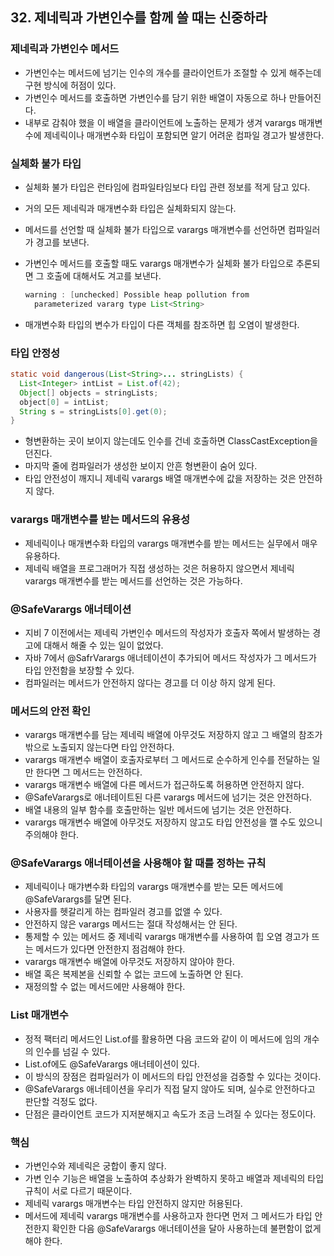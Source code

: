 ## 32. 제네릭과 가변인수를 함께 쓸 때는 신중하라

### 제네릭과 가변인수 메서드

- 가변인수는 메서드에 넘기는 인수의 개수를 클라이언트가 조절할 수 있게 해주는데 구현 방식에 허점이 있다.
- 가변인수 메서드를 호출하면 가변인수를 담기 위한 배열이 자동으로 하나 만들어진다.
- 내부로 감춰야 했을 이 배열을 클라이언트에 노출하는 문제가 생겨 varargs 매개변수에 제네릭이나 매개변수화 타입이 포함되면 알기 어려운 컴파일 경고가 발생한다.



### 실체화 불가 타입

- 실체화 불가 타입은 런타임에 컴파일타임보다 타입 관련 정보를 적게 담고 있다.

- 거의 모든 제네릭과 매개변수화 타입은 실체화되지 않는다.

- 메서드를 선언할 때 실체화 불가 타입으로 varargs 매개변수를 선언하면 컴파일러가 경고를 보낸다.

- 가변인수 메서드를 호출할 때도 varargs 매개변수가 실체화 불가 타입으로 추론되면 그 호출에 대해서도 겨고를 보낸다.

  ```java
  warning : [unchecked] Possible heap pollution from
    parameterized vararg type List<String>
  ```

- 매개변수화 타입의 변수가 타입이 다른 객체를 참조하면 힙 오염이 발생한다.



### 타입 안정성

```java
static void dangerous(List<String>... stringLists) {
  List<Integer> intList = List.of(42);
  Object[] objects = stringLists;
  object[0] = intList;
  String s = stringLists[0].get(0);
}
```

- 형변환하는 곳이 보이지 않는데도 인수를 건네 호출하면 ClassCastException을 던진다.
- 마지막 줄에 컴파일러가 생성한 보이지 안흔 형변환이 숨어 있다.
- 타입 안전성이 깨지니 제네릭 varargs 배열 매개변수에 값을 저장하는 것은 안전하지 않다.



### varargs 매개변수를 받는 메서드의 유용성

- 제네릭이나 매개변수화 타입의 varargs 매개변수를 받는 메서드는 실무에서 매우 유용하다.
- 제네릭 배열을 프로그래머가 직접 생성하는 것은 허용하지 않으면서 제네릭 varargs 매개변수를 받는 메서드를 선언하는 것은 가능하다.



### @SafeVarargs 애너테이션

- 지비 7 이전에서는 제네릭 가변인수 메서드의 작성자가 호출자 쪽에서 발생하는 경고에 대해서 해줄 수 있는 일이 없었다.
- 자바 7에서 @SafrVarargs 애너테이션이 추가되어 메서드 작성자가 그 메서드가 타입 안전함을 보장할 수 있다.
- 컴파일러는 메서드가 안전하지 않다는 경고를 더 이상 하지 않게 된다.



### 메서드의 안전 확인

- varargs 매개변수를 담는 제네릭 배열에 아무것도 저장하지 않고 그 배열의 참조가 밖으로 노출되지 않는다면 타입 안전하다.
- varargs 매개변수 배열이 호출자로부터 그 메서드로 순수하게 인수를 전달하는 일만 한다면 그 메서드는 안전하다.
- varargs 매개변수 배열에 다른 메서드가 접근하도록 허용하면 안전하지 않다.
- @SafeVarargs로 애너테이트된 다른 varargs 메서드에 넘기는 것은 안전하다.
- 배열 내용의 일부 함수를 호출만하는 일반 메서드에 넘기는 것은 안전하다.
- varargs 매개변수 배열에 아무것도 저장하지 않고도 타입 안전성을 깰 수도 있으니 주의해야 한다.



### @SafeVarargs 애너테이션을 사용해야 할 때를 정하는 규칙

- 제네릭이나 매갸변수화 타입의 varargs 매개변수를 받는 모든 메서드에 @SafeVarargs를 달면 된다.
- 사용자를 헷갈리게 하는 컴파일러 경고를 없앨 수 있다.
- 안전하지 않은 varargs 메서드는 절대 작성해서는 안 된다.
- 통제할 수 있는 메서드 중 제네릭 varargs 매개변수를 사용하여 힙 오염 경고가 뜨는 메서드가 있다면 안전한지 점검해야 한다.
- varargs 매개변수 배열에 아무것도 저장하지 않아야 한다.
- 배열 혹은 복제본을 신뢰할 수 없는 코드에 노출하면 안 된다.
- 재정의할 수 없는 메서드에만 사용해야 한다.



### List 매개변수

- 정적 팩터리 메서드인 List.of를 활용하면 다음 코드와 같이 이 메서드에 임의 개수의 인수를 넘길 수 있다.
- List.of에도 @SafeVarargs 애너테이션이 있다.
- 이 방식의 장점은 컴파일러가 이 메서드의 타입 안전성을 검증할 수 있다는 것이다.
- @SafeVarargs 애너테이션을 우리가 직접 달지 않아도 되며, 실수로 안전하다고 판단할 걱정도 없다.
- 단점은 클라이언트 코드가 지저분해지고 속도가 조금 느려질 수 있다는 정도이다.



### 핵심

- 가변인수와 제네릭은 궁합이 좋지 않다.
- 가변 인수 기능은 배열을 노출하여 추상화가 완벽하지 못하고 배열과 제네릭의 타입 규칙이 서로 다르기 때문이다.
- 제네릭 varargs 매개변수는 타입 안전하지 않지만 허용된다.
- 메서드에 제네릭 varargs 매개변수를 사용하고자 한다면 먼저 그 메서드가 타입 안전한지 확인한 다음 @SafeVarargs 애너테이션을 달아 사용하는데 불편함이 없게 해야 한다.